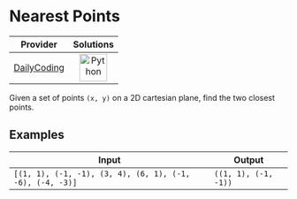 # Nearest Points

<!-- INFO TABLE BEGIN -->

| Provider                                              | Solutions                                                                                                                                        |
| :---------------------------------------------------: | :----------------------------------------------------------------------------------------------------------------------------------------------: |
| [DailyCoding](../../../docs/providers/DailyCoding.md) | [<img src="https://res.cloudinary.com/rascaltwo/image/upload/v1631924087/python_xzdlti.svg" alt="Python" title="Python" width="50" />](solve.py) |

<!-- INFO TABLE END -->

Given a set of points `(x, y)` on a 2D cartesian plane, find the two closest points.

## Examples

| Input                                                    | Output               |
| -------------------------------------------------------- | -------------------- |
| `[(1, 1), (-1, -1), (3, 4), (6, 1), (-1, -6), (-4, -3)]` | `((1, 1), (-1, -1))` |
